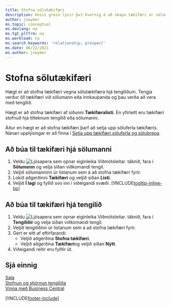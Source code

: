 ```yaml
---
title: Stofna sölutækifæri
description: Þessi grein lýsir því hvernig á að skapa tækifæri úr sölumanni eða tengiliði í Business Central.
author: jswymer
ms.topic: conceptual
ms.devlang: na
ms.tgt_pltfrm: na
ms.workload: na
ms.search.keywords: 'relationship, prospect'
ms.date: 06/22/2021
ms.author: jswymer
---
```

# <a name="create-sales-opportunities"></a><a name="create-sales-opportunities"></a><a name="create-sales-opportunities"></a>Stofna sölutækifæri
Hægt er að stofna tækifæri vegna sölutækifæra hjá tengiliðum. Tengja verður öll tækifæri við sölumann eða innkaupanda og þau verða að vera með tengilið.

Hægt er að stofna tækifæri af síðunni **Tækifæralisti**. En yfirleitt eru tækifæri stofnuð hjá tilteknum tengilið eða sölumanni.

Áður en hægt er að stofna tækifæri þarf að setja upp söluferla tækifæris. Nánari upplýsingar er að finna í [Setja upp tækifæri söluferla og söluþrepa](marketing-how-setup-opportunity-sales-cycles-stages.md).

## <a name="to-create-an-opportunity-from-a-salesperson"></a><a name="to-create-an-opportunity-from-a-salesperson"></a><a name="to-create-an-opportunity-from-a-salesperson"></a>Að búa til tækifæri hjá sölumanni
1. Veldu ![Ljósapera sem opnar eiginleika Viðmótsleitar.](media/ui-search/search_small.png "Segðu mér hvað þú vilt gera") táknið, fara í **Sölumenn** og velja síðan viðkomandi tengil.
2. Veljið sölumanninn úr listanum sem á að stofna tækifæri fyrir.
3. Lokið aðgerðinni **Tækifæri** og veljið síðan **Listi**.
4. Veljið **Í lagi** og fyllið svo inn í viðeigandi svæði. [!INCLUDE[tooltip-inline-tip](includes/tooltip-inline-tip_md.md)]  



## <a name="to-create-an-opportunity-from-a-contact"></a><a name="to-create-an-opportunity-from-a-contact"></a><a name="to-create-an-opportunity-from-a-contact"></a>Að búa til tækifæri hjá tengilið
1. Veldu ![Ljósapera sem opnar eiginleika Viðmótsleitar.](media/ui-search/search_small.png "Segðu mér hvað þú vilt gera") táknið, fara í **Tengiliðir** og velja síðan viðkomandi tengil.
2. Veljið tengiliðinn úr listanum sem á að stofna tækifæri fyrir.
3. Gert er eitt af eftirfarandi:
   * Veljið aðgerðina **Stofna tækifæri**.
   * Veljið aðgerðina **Tækifæri**og veljið síðan **Nýtt**.
4. Viðeigandi reitir eru fylltir út.

## <a name="see-also"></a><a name="see-also"></a><a name="see-also"></a>Sjá einnig
[Sala](sales-manage-sales.md)  
[Stofnun og stjórnun tengiliða](marketing-contacts.md)  
[Vinna með Business Central](ui-work-product.md)


[!INCLUDE[footer-include](includes/footer-banner.md)]

